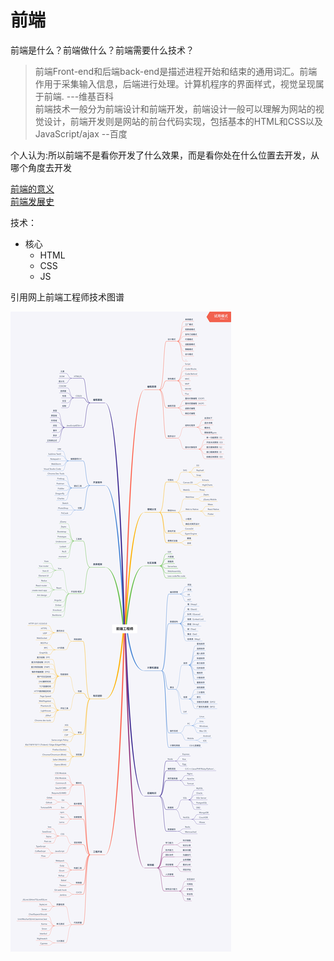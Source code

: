 # 前端
前端是什么？前端做什么？前端需要什么技术？
> 前端Front-end和后端back-end是描述进程开始和结束的通用词汇。前端作用于采集输入信息，后端进行处理。计算机程序的界面样式，视觉呈现属于前端. ---维基百科  
> 前端技术一般分为前端设计和前端开发，前端设计一般可以理解为网站的视觉设计，前端开发则是网站的前台代码实现，包括基本的HTML和CSS以及JavaScript/ajax   --百度

个人认为:所以前端不是看你开发了什么效果，而是看你处在什么位置去开发，从哪个角度去开发

[前端的意义](https://www.zhihu.com/question/44812950)  
[前端发展史](https://www.jianshu.com/p/8dc5c6aa01fc)

技术：  
- 核心 
  - HTML
  - CSS
  - JS
   
引用网上前端工程师技术图谱

![前端工程师技术图谱](./images/前端工程师技术图谱.png)
  